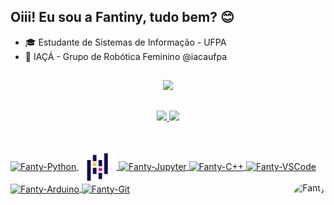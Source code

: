 ## Oiii! Eu sou a Fantiny, tudo bem? 😊

- 🎓 Estudante de Sistemas de Informação - UFPA
- 🤖 IAÇÁ - Grupo de Robótica Feminino @iacaufpa

##

<div id="header" align="center">
 <img src="https://i.imgur.com/9KK73gJ.jpg"/>
</div>

##
 
<div align="center">
 <a href="https://github.com/anuraghazra/github-readme-stats">
  <img height="140em" src="https://github-readme-stats.vercel.app/api?username=FantySantos&show_icons=true&theme=cobalt2&include_all_commits=true&count_private=true"/>
  <img height="140em" src="https://github-readme-stats.vercel.app/api/top-langs/?username=FantySantos&layout=compact&langs_count=7&theme=cobalt2"/>
</div>

##

<div style="display: inline_block"><br>
  <img align="center" alt="Fanty-Python" height="50" width="60" src="https://cdn.jsdelivr.net/gh/devicons/devicon/icons/python/python-original.svg">
  <img align="center" alt="Fanty-Pandas" height="50" width="60" src="https://raw.githubusercontent.com/devicons/devicon/2ae2a900d2f041da66e950e4d48052658d850630/icons/pandas/pandas-original.svg">
  <img align="center" alt="Fanty-Jupyter" height="50" width="60" src="https://upload.wikimedia.org/wikipedia/commons/3/38/Jupyter_logo.svg">
  <img align="center" alt="Fanty-C++" height="50" width="60" src="https://cdn.jsdelivr.net/gh/devicons/devicon/icons/cplusplus/cplusplus-original.svg">
  <img align="center" alt="Fanty-VSCode" height="50" width="60" src="https://cdn.jsdelivr.net/gh/devicons/devicon/icons/vscode/vscode-original.svg">
  <img align="center" alt="Fanty-Arduino" height="50" width="60" src="https://cdn.jsdelivr.net/gh/devicons/devicon/icons/arduino/arduino-original.svg">
  <img align="center" alt="Fanty-Git" height="50" width="60" src="https://cdn.jsdelivr.net/gh/devicons/devicon/icons/git/git-original.svg">
  <img align="right" alt="Fanty" height="150" style="border-radius:50px;" src="https://i.imgur.com/T26Sjv1.png?width=676&height=676">
</div>
